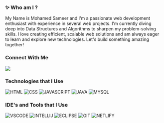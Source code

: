 ### ✨ Who am I ?
<p>My Name is Mohamed Sameer and I'm a passionate web development enthusiast with experience in several web projects. I'm currently diving deep into Data Structures and Algorithms to sharpen my problem-solving skills. I love creating efficient, scalable web solutions and am always eager to learn and explore new technologies. Let's build something amazing together!</p>

### Connect With Me
[<img src="https://img.shields.io/badge/LinkedIn-0077B5?style=for-the-badge&logo=linkedin&logoColor=white" />](https://www.linkedin.com/in/mohamedsameers/)

### Technologies that I Use
![HTML](https://img.icons8.com/color/48/html-5--v1.png) ![CSS](https://img.icons8.com/color/48/css3.png) ![JAVASCRIPT](https://img.icons8.com/fluency/48/javascript.png) ![JAVA](https://img.icons8.com/color/48/java-coffee-cup-logo--v1.png) ![MYSQL](https://img.icons8.com/fluency/48/mysql-logo.png)

### IDE's and Tools that I Use
![VSCODE](https://img.icons8.com/color/48/visual-studio-code-2019.png) ![INTELLIJ](https://img.icons8.com/color/48/intellij-idea.png)
![ECLIPSE](https://img.icons8.com/officel/48/000000/java-eclipse.png) ![GIT](https://img.icons8.com/color/48/git.png) ![NETLIFY](https://img.icons8.com/external-tal-revivo-color-tal-revivo/48/external-netlify-a-cloud-computing-company-that-offers-hosting-and-serverless-backend-services-for-static-websites-logo-color-tal-revivo.png)

